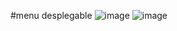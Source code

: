 #menu desplegable 
![image](https://github.com/user-attachments/assets/0e4fd585-0404-454e-bf9f-1e73c03d1473)
![image](https://github.com/user-attachments/assets/671acabb-ae4f-4b5a-b4ec-7d27792f8ca4)

